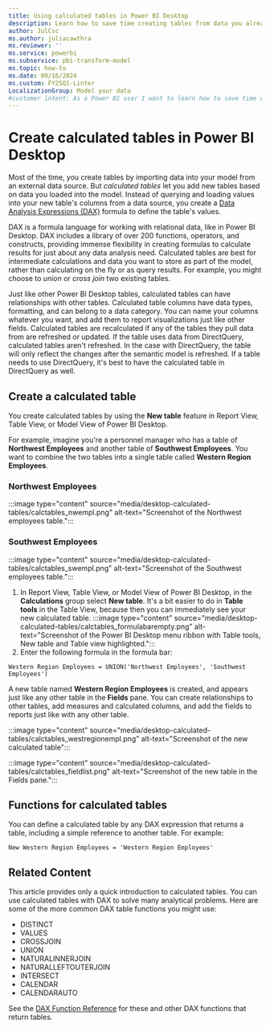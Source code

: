 ```yaml
---
title: Using calculated tables in Power BI Desktop
description: Learn how to save time creating tables from data you already loaded in Power BI Desktop by using calculated tables.
author: JulCsc
ms.author: juliacawthra
ms.reviewer: ''
ms.service: powerbi
ms.subservice: pbi-transform-model
ms.topic: how-to
ms.date: 09/16/2024
ms.custom: FY25Q1-Linter
LocalizationGroup: Model your data
#customer intent: As a Power BI user I want to learn how to save time creating tables by using calculated tables.
---
```


# Create calculated tables in Power BI Desktop

Most of the time, you create tables by importing data into your model from an external data source. But *calculated tables* let you add new tables based on data you loaded into the model. Instead of querying and loading values into your new table's columns from a data source, you create a [Data Analysis Expressions (DAX)](/dax/index) formula to define the table's values.

DAX is a formula language for working with relational data, like in Power BI Desktop. DAX includes a library of over 200 functions, operators, and constructs, providing immense flexibility in creating formulas to calculate results for just about any data analysis need. Calculated tables are best for intermediate calculations and data you want to store as part of the model, rather than calculating on the fly or as query results. For example, you might choose to *union* or *cross join* two existing tables.

Just like other Power BI Desktop tables, calculated tables can have relationships with other tables. Calculated table columns have data types, formatting, and can belong to a data category. You can name your columns whatever you want, and add them to report visualizations just like other fields. Calculated tables are recalculated if any of the tables they pull data from are refreshed or updated. If the table uses data from DirectQuery, calculated tables aren't refreshed. In the case with DirectQuery, the table will only reflect the changes after the semantic model is refreshed. If a table needs to use DirectQuery, it's best to have the calculated table in DirectQuery as well.

## Create a calculated table

You create calculated tables by using the **New table** feature in Report View, Table View, or Model View of Power BI Desktop.

For example, imagine you're a personnel manager who has a table of **Northwest Employees** and another table of **Southwest Employees**. You want to combine the two tables into a single table called **Western Region Employees**.

### Northwest Employees

 :::image type="content" source="media/desktop-calculated-tables/calctables_nwempl.png" alt-text="Screenshot of the Northwest employees table.":::

### Southwest Employees

 :::image type="content" source="media/desktop-calculated-tables/calctables_swempl.png" alt-text="Screenshot of the Southwest employees table.":::

1. In Report View, Table View, or Model View of Power BI Desktop, in the **Calculations** group select **New table**. It's a bit easier to do in **Table tools** in the Table View, because then you can immediately see your new calculated table.
 :::image type="content" source="media/desktop-calculated-tables/calctables_formulabarempty.png" alt-text="Screenshot of the Power BI Desktop menu ribbon with Table tools, New table and Table view highlighted.":::
2. Enter the following formula in the formula bar:

```dax
Western Region Employees = UNION('Northwest Employees', 'Southwest Employees')
```

A new table named **Western Region Employees** is created, and appears just like any other table in the **Fields** pane. You can create relationships to other tables, add measures and calculated columns, and add the fields to reports just like with any other table.

 :::image type="content" source="media/desktop-calculated-tables/calctables_westregionempl.png" alt-text="Screenshot of the new calculated table":::

 :::image type="content" source="media/desktop-calculated-tables/calctables_fieldlist.png" alt-text="Screenshot of the new table in the Fields pane.":::

## Functions for calculated tables

You can define a calculated table by any DAX expression that returns a table, including a simple reference to another table. For example:

```dax
New Western Region Employees = 'Western Region Employees'
```

## Related Content

This article provides only a quick introduction to calculated tables. You can use calculated tables with DAX to solve many analytical problems. Here are some of the more common DAX table functions you might use:

* DISTINCT
* VALUES
* CROSSJOIN
* UNION
* NATURALINNERJOIN
* NATURALLEFTOUTERJOIN
* INTERSECT
* CALENDAR
* CALENDARAUTO

See the [DAX Function Reference](/dax/dax-function-reference) for these and other DAX functions that return tables.
